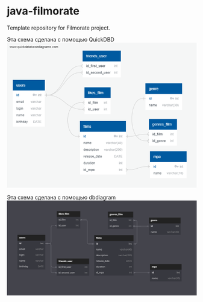 # java-filmorate
Template repository for Filmorate project.

Эта схема сделана с помощью QuickDBD<br/>
![This is an schema](/src/main/resources/filmorate_QuickDBD.png)

Эта схема сделана с помощью dbdiagram<br/>
![This is an schema](/src/main/resources/filmorate_dbdiagram.png)